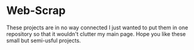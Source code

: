 # Web-Scrap
These projects are in no way connected I just wanted to put them in one repository so that it wouldn't clutter my main page.
Hope you like these small but semi-usful projects. 
